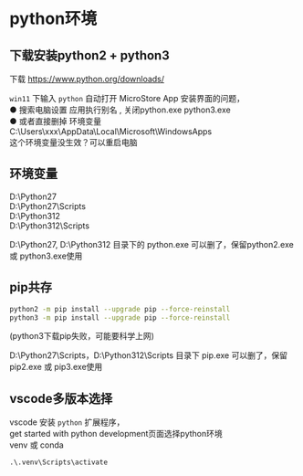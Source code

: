 # python环境

## 下载安装python2 + python3  
下载 https://www.python.org/downloads/  

`win11` 下输入 `python` 自动打开 MicroStore App 安装界面的问题，  
● 搜索电脑设置   应用执行别名 , 关闭python.exe python3.exe  
● 或者直接删掉 环境变量 C:\Users\xxx\AppData\Local\Microsoft\WindowsApps   
这个环境变量没生效？可以重启电脑  


## 环境变量
D:\Python27  
D:\Python27\Scripts  
D:\Python312  
D:\Python312\Scripts  

D:\Python27, D:\Python312
目录下的 python.exe 可以删了，保留python2.exe 或 python3.exe使用


## pip共存
```sh
python2 -m pip install --upgrade pip --force-reinstall
python3 -m pip install --upgrade pip --force-reinstall
```
(python3下载pip失败，可能要科学上网)

D:\Python27\Scripts，D:\Python312\Scripts
目录下 pip.exe 可以删了，保留pip2.exe 或 pip3.exe使用



## vscode多版本选择
vscode 安装 `python` 扩展程序，  
get started with python development页面选择python环境  
venv 或 conda  

`.\.venv\Scripts\activate`
